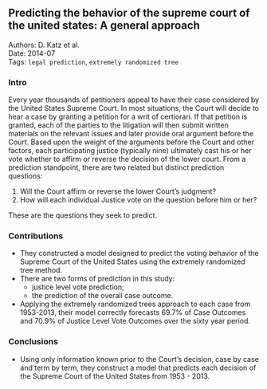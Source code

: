 ## Predicting the behavior of the supreme court of the united states: A general approach

Authors: D. Katz et al.  
Date: 2014-07  
Tags: `legal prediction`, `extremely randomized tree`

### Intro

Every year thousands of petitioners appeal to have their case considered by the United States Supreme Court. In most situations, the Court will decide to hear a case by granting a petition for a writ of certiorari. If that petition is granted, each of the parties to the litigation will then submit written materials on the relevant issues and later provide oral argument before the Court. Based upon the weight of the arguments before the Court and other factors, each participating justice (typically nine) ultimately cast his or her vote whether to affirm or reverse the decision of the lower court. From a prediction standpoint, there are two related but distinct prediction questions:  
  1. Will the Court affirm or reverse the lower Court’s judgment?  
  2. How will each individual Justice vote on the question before him or her?
  
These are the questions they seek to predict.


### Contributions

- They constructed a model designed to predict the voting behavior of the Supreme Court of the United States using the extremely randomized tree method.
- There are two forms of prediction in this study:  
  - justice level vote prediction;
  - the prediction of the overall case outcome. 
- Applying the extremely randomized trees approach to each case from 1953-2013, their model correctly forecasts 69.7% of Case Outcomes and 70.9% of Justice Level Vote Outcomes over the sixty year period.


### Conclusions

- Using only information known prior to the Court’s decision, case by case and term by term, they construct a model that predicts each decision of the Supreme Court of the United States from 1953 - 2013.
